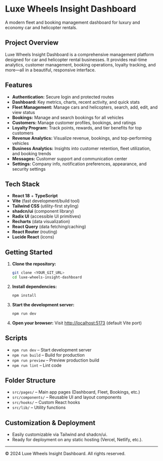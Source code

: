 # Luxe Wheels Insight Dashboard

A modern fleet and booking management dashboard for luxury and economy car and helicopter rentals.

## Project Overview

Luxe Wheels Insight Dashboard is a comprehensive management platform designed for car and helicopter rental businesses. It provides real-time analytics, customer management, booking operations, loyalty tracking, and more—all in a beautiful, responsive interface.

## Features

- **Authentication:** Secure login and protected routes
- **Dashboard:** Key metrics, charts, recent activity, and quick stats
- **Fleet Management:** Manage cars and helicopters, search, add, edit, and view status
- **Bookings:** Manage and search bookings for all vehicles
- **Customers:** Manage customer profiles, bookings, and ratings
- **Loyalty Program:** Track points, rewards, and tier benefits for top customers
- **Revenue Analytics:** Visualize revenue, bookings, and top-performing vehicles
- **Business Analytics:** Insights into customer retention, fleet utilization, and booking trends
- **Messages:** Customer support and communication center
- **Settings:** Company info, notification preferences, appearance, and security settings

## Tech Stack

- **React 18** + **TypeScript**
- **Vite** (fast development/build tool)
- **Tailwind CSS** (utility-first styling)
- **shadcn/ui** (component library)
- **Radix UI** (accessible UI primitives)
- **Recharts** (data visualization)
- **React Query** (data fetching/caching)
- **React Router** (routing)
- **Lucide React** (icons)

## Getting Started

1. **Clone the repository:**
   ```sh
   git clone <YOUR_GIT_URL>
   cd luxe-wheels-insight-dashboard
   ```
2. **Install dependencies:**
   ```sh
   npm install
   ```
3. **Start the development server:**
   ```sh
   npm run dev
   ```
4. **Open your browser:**
   Visit [http://localhost:5173](http://localhost:5173) (default Vite port)

## Scripts

- `npm run dev` – Start development server
- `npm run build` – Build for production
- `npm run preview` – Preview production build
- `npm run lint` – Lint code

## Folder Structure

- `src/pages/` – Main app pages (Dashboard, Fleet, Bookings, etc.)
- `src/components/` – Reusable UI and layout components
- `src/hooks/` – Custom React hooks
- `src/lib/` – Utility functions

## Customization & Deployment

- Easily customizable via Tailwind and shadcn/ui.
- Ready for deployment on any static hosting (Vercel, Netlify, etc.).

---

© 2024 Luxe Wheels Insight Dashboard. All rights reserved.

